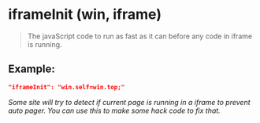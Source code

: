 # iframeInit (win, iframe)
>The javaScript code to run as fast as it can before any code in iframe is running.

Example:
--
```JSON
"iframeInit": "win.self=win.top;"
```

*Some site will try to detect if current page is running in a iframe to prevent auto pager. You can use this to make some hack code to fix that.*